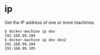 <!--[metadata]>
+++
title = "ip"
description = "Show client configuration"
keywords = ["machine, ip, subcommand"]
[menu.main]
parent="smn_machine_subcmds"
+++
<![end-metadata]-->

# ip

Get the IP address of one or more machines.

```
$ docker-machine ip dev
192.168.99.104
$ docker-machine ip dev dev2
192.168.99.104
192.168.99.105
```